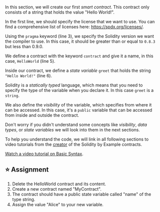 In this section, we will create our first *smart contract*. This contract only consists of a string that holds the value "Hello World!".

In the first line, we should specify the license that we want to use. You can find a comprehensive list of licenses here: <a href="https://spdx.org/licenses/" target="_blank">https://spdx.org/licenses/</a>.

Using the `pragma` keyword (line 3), we specify the Solidity version we want the compiler to use. In this case, it should be greater than or equal to `0.8.3` but less than 0.9.0.

We define a contract with the keyword `contract` and give it a name, in this case, `HelloWorld` (line 5).

Inside our contract, we define a *state variable* `greet` that holds the string `"Hello World!"` (line 6). 

Solidity is a *statically typed* language, which means that you need to specify the type of the variable when you declare it. In this case `greet` is a `string`.

We also define the *visibility* of the variable, which specifies from where it can be accessed. In this case, it's a `public` variable that can be accessed from inside and outside the contract.

Don't worry if you didn't understand some concepts like *visibility*, *data types*, or *state variables* we will look into them in the next sections.

To help you understand the code, we will link in all following sections to video tutorials from the <a href="https://www.youtube.com/channel/UCJWh7F3AFyQ_x01VKzr9eyA" target="_blank">creator</a> of the Solidity by Example contracts.

<a href="https://www.youtube.com/watch?v=g_t0Td4Kr6M" target="_blank">Watch a video tutorial on Basic Syntax</a>.

## ⭐️ Assignment
1. Delete the HelloWorld contract and its content.
2. Create a new contract named "MyContract".
3. The contract should have a public state variable called "name" of the type string.
4. Assign the value "Alice" to your new variable.